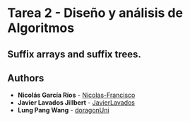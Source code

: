 # Tarea 2 - Diseño y análisis de Algoritmos
## Suffix arrays and suffix trees.

## Authors
- **Nicolás García Ríos** - [Nicolas-Francisco](https://github.com/Nicolas-Francisco)
- **Javier Lavados Jillbert** - [JavierLavados](https://github.com/JavierLavados)
- **Lung Pang Wang** - [doragonUni](https://github.com/doragonUni)